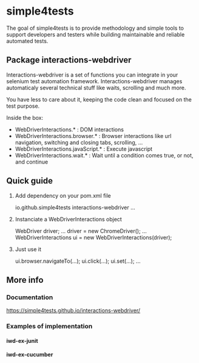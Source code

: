 # simple4tests
The goal of simple4tests is to provide methodology and simple tools to support developers and testers while building maintainable and reliable automated tests.

## Package interactions-webdriver

Interactions-webdriver is a set of functions you can integrate in your selenium test automation framework.
Interactions-webdriver manages automaticaly several technical stuff like waits, scrolling and much more.

You have less to care about it, keeping the code clean and focused on the test purpose. 

Inside the box:
- WebDriverInteractions.* : DOM interactions
- WebDriverInteractions.browser.* : Browser interactions like url navigation, switching and closing tabs, scrolling, ...
- WebDriverInteractions.javaScript.* : Execute javascript
- WebDriverInteractions.wait.* : Wait until a condition comes true, or not, and continue

## Quick guide
1. Add dependency on your pom.xml file


    <dependency>
        <groupId>io.github.simple4tests</groupId>
        <artifactId>interactions-webdriver</artifactId>
        <version>...</version>
    </dependency>

3. Instanciate a WebDriverInteractions object


    WebDriver driver;
    ...
    driver = new ChromeDriver();
    ...
    WebDriverInteractions ui = new WebDriverInteractions(driver);

4. Just use it


    ui.browser.navigateTo(...);
    ui.click(...);
    ui.set(...);
    ...

## More info

### Documentation
https://simple4tests.github.io/interactions-webdriver/

### Examples of implementation
#### iwd-ex-junit
#### iwd-ex-cucumber
